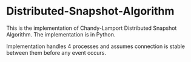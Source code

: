 # Distributed-Snapshot-Algorithm
This is the implementation of Chandy-Lamport Distributed Snapshot Algorithm. The implementation is in Python.

Implementation handles 4 processes and assumes connection is stable between them before any event occurs.
